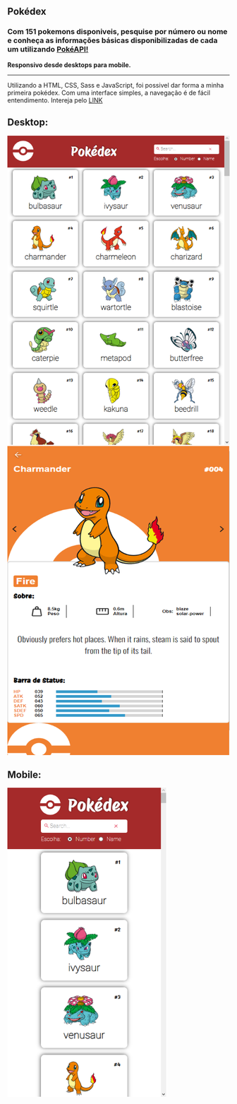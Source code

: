 ## Pokédex

### Com 151 pokemons disponiveis, pesquise por número ou nome e conheça as informações básicas disponibilizadas de cada um utilizando <a href='https://pokeapi.co' target='_blank'>PokéAPI!</a>

**Responsivo desde desktops para mobile.**

<hr>

Utilizando a HTML, CSS, Sass e JavaScript, foi possivel dar forma a minha primeira pokédex. Com uma interface simples, a navegação é de fácil entendimento.
Intereja pelo <a href='https://anasouza.top/src_05/index.html' target='_blank'>LINK</a>

## **Desktop:**

<img src='./img/pokédex-img-1.png' alt='img1' width='550px' height='700px'/>

<img src='./img/pokédex-img-3.png' alt='img1' width='550px' height='700px'/>

## **Mobile:**

<img src='./img/pokédex-img-4.png' alt='img1' width='360px' height='700px'/>
